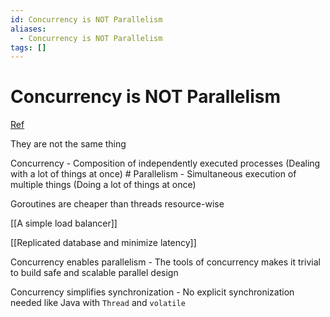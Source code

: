 ```yaml
---
id: Concurrency is NOT Parallelism
aliases:
  - Concurrency is NOT Parallelism
tags: []
---
```


# Concurrency is NOT Parallelism

[Ref](https://go.dev/s/concurrency-is-not-parallelism)

They are not the same thing

Concurrency - Composition of independently executed processes (Dealing with a lot of things at once) # Parallelism - Simultaneous execution of multiple things (Doing a lot of things at once)

Goroutines are cheaper than threads resource-wise


[[A simple load balancer]]

[[Replicated database  and minimize latency]]

Concurrency enables parallelism - The tools of concurrency makes it trivial to build safe and scalable parallel design

Concurrency simplifies synchronization - No explicit synchronization needed like Java with `Thread` and `volatile` 